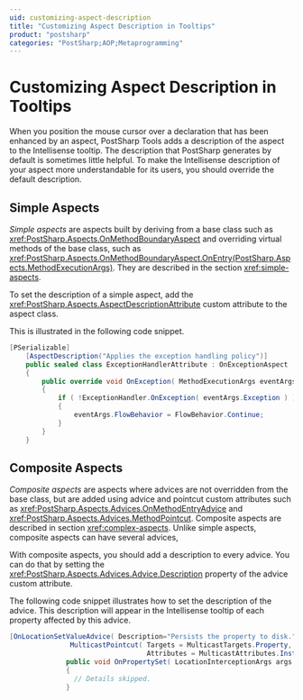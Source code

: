 ```yaml
---
uid: customizing-aspect-description
title: "Customizing Aspect Description in Tooltips"
product: "postsharp"
categories: "PostSharp;AOP;Metaprogramming"
---
```

# Customizing Aspect Description in Tooltips

When you position the mouse cursor over a declaration that has been enhanced by an aspect, PostSharp Tools adds a description of the aspect to the Intellisense tooltip. The description that PostSharp generates by default is sometimes little helpful. To make the Intellisense description of your aspect more understandable for its users, you should override the default description.


## Simple Aspects

*Simple aspects* are aspects built by deriving from a base class such as <xref:PostSharp.Aspects.OnMethodBoundaryAspect> and overriding virtual methods of the base class, such as <xref:PostSharp.Aspects.OnMethodBoundaryAspect.OnEntry(PostSharp.Aspects.MethodExecutionArgs)>. They are described in the section <xref:simple-aspects>. 

To set the description of a simple aspect, add the <xref:PostSharp.Aspects.AspectDescriptionAttribute> custom attribute to the aspect class. 

This is illustrated in the following code snippet.

```csharp
[PSerializable]
    [AspectDescription("Applies the exception handling policy")]
    public sealed class ExceptionHandlerAttribute : OnExceptionAspect
    {
        public override void OnException( MethodExecutionArgs eventArgs )
        {
            if ( !ExceptionHandler.OnException( eventArgs.Exception ) )
            {
                eventArgs.FlowBehavior = FlowBehavior.Continue;
            }
        }
    }
```


## Composite Aspects

*Composite aspects* are aspects where advices are not overridden from the base class, but are added using advice and pointcut custom attributes such as <xref:PostSharp.Aspects.Advices.OnMethodEntryAdvice> and <xref:PostSharp.Aspects.Advices.MethodPointcut>. Composite aspects are described in section <xref:complex-aspects>. Unlike simple aspects, composite aspects can have several advices, 

With composite aspects, you should add a description to every advice. You can do that by setting the <xref:PostSharp.Aspects.Advices.Advice.Description> property of the advice custom attribute. 

The following code snippet illustrates how to set the description of the advice. This description will appear in the Intellisense tooltip of each property affected by this advice.

```csharp
[OnLocationSetValueAdvice( Description="Persists the property to disk." ), 
               MulticastPointcut( Targets = MulticastTargets.Property, 
                                  Attributes = MulticastAttributes.Instance | MulticastAttributes.NonAbstract)]
              public void OnPropertySet( LocationInterceptionArgs args )
              {
                // Details skipped.
              }
```

